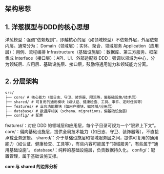 ## 架构思想

## 1. 洋葱模型与DDD的核心思想

洋葱模型：强调“依赖规则”，即越核心的层（如领域模型）不依赖外层，外层依赖内层。通常分为：
Domain（领域层）：实体、聚合、领域服务
Application（应用层）：用例、流程编排
Infrastructure（基础设施层）：数据库、第三方服务、框架集成
Interface（接口层）：API、UI、外部适配器
DDD：强调以领域为中心，分为领域层、应用层、基础设施层、接口层，鼓励将通用能力和领域能力分离。

## 2. 分层架构

```markdown
src/
├── core/ # 核心能力（如日志、守卫、装饰器、限流等，偏基础设施/技术层）
├── shared/ # 可复用的通用模块（如认证、健康检查、工具、事件、定时任务等）
├── features/ # 业务功能模块（如用户模块，偏领域/应用层）
├── database/ # 数据库相关（schema、migrations，偏基础设施层）
├── config/ # 配置
```

features/：对应 DDD 的领域层和应用层，每个子目录可视为一个“限界上下文”。
core/：偏向基础设施层，提供全局技术能力（如日志、守卫、装饰器等），不直接承载业务逻辑。
shared/：介于基础设施层和领域服务层之间，提供可复用的通用能力（如认证、健康检查、工具等），有些内容可能属于“领域服务”，有些属于“通用基础设施”。
database/：纯粹的基础设施层，负责数据持久化。
config/：配置管理，属于基础设施支撑。

**core 与 shared 的边界分析**

